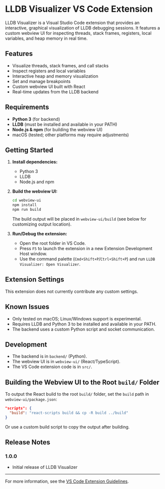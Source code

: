 # LLDB Visualizer VS Code Extension

LLDB Visualizer is a Visual Studio Code extension that provides an interactive, graphical visualization of LLDB debugging sessions. It features a custom webview UI for inspecting threads, stack frames, registers, local variables, and heap memory in real time.

## Features

- Visualize threads, stack frames, and call stacks
- Inspect registers and local variables
- Interactive heap and memory visualization
- Set and manage breakpoints
- Custom webview UI built with React
- Real-time updates from the LLDB backend

## Requirements

- **Python 3** (for backend)
- **LLDB** (must be installed and available in your PATH)
- **Node.js & npm** (for building the webview UI)
- macOS (tested; other platforms may require adjustments)

## Getting Started

1. **Install dependencies:**
   - Python 3
   - LLDB
   - Node.js and npm

2. **Build the webview UI:**
   ```sh
   cd webview-ui
   npm install
   npm run build
   ```
   The build output will be placed in `webview-ui/build` (see below for customizing output location).

3. **Run/Debug the extension:**
   - Open the root folder in VS Code.
   - Press `F5` to launch the extension in a new Extension Development Host window.
   - Use the command palette (`Cmd+Shift+P`/`Ctrl+Shift+P`) and run `LLDB Visualizer: Open Visualizer`.

## Extension Settings

This extension does not currently contribute any custom settings.

## Known Issues

- Only tested on macOS; Linux/Windows support is experimental.
- Requires LLDB and Python 3 to be installed and available in your PATH.
- The backend uses a custom Python script and socket communication.

## Development

- The backend is in `backend/` (Python).
- The webview UI is in `webview-ui/` (React/TypeScript).
- The VS Code extension code is in `src/`.

## Building the Webview UI to the Root `build/` Folder

To output the React build to the root `build/` folder, set the `build` path in `webview-ui/package.json`:

```json
"scripts": {
  "build": "react-scripts build && cp -R build ../build"
}
```

Or use a custom build script to copy the output after building.

## Release Notes

### 1.0.0
- Initial release of LLDB Visualizer

---

For more information, see the [VS Code Extension Guidelines](https://code.visualstudio.com/api/references/extension-guidelines).
